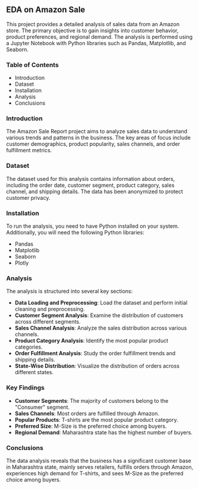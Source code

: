 ## EDA on Amazon Sale 
This project provides a detailed analysis of sales data from an Amazon store. The primary objective is to gain insights into customer behavior, product preferences, and regional demand. The analysis is performed using a Jupyter Notebook with Python libraries such as Pandas, Matplotlib, and Seaborn.

### Table of Contents
- Introduction
- Dataset
- Installation
- Analysis
- Conclusions
  
### Introduction
The Amazon Sale Report project aims to analyze sales data to understand various trends and patterns in the business. The key areas of focus include customer demographics, product popularity, sales channels, and order fulfillment metrics.

### Dataset
The dataset used for this analysis contains information about orders, including the order date, customer segment, product category, sales channel, and shipping details. The data has been anonymized to protect customer privacy.

### Installation
To run the analysis, you need to have Python installed on your system. Additionally, you will need the following Python libraries:

- Pandas
- Matplotlib
- Seaborn
- Plotly

### Analysis
The analysis is structured into several key sections:

- **Data Loading and Preprocessing**: Load the dataset and perform initial cleaning and preprocessing.
- **Customer Segment Analysis**: Examine the distribution of customers across different segments.
- **Sales Channel Analysis**: Analyze the sales distribution across various channels.
- **Product Category Analysis**: Identify the most popular product categories.
- **Order Fulfillment Analysis**: Study the order fulfillment trends and shipping details.
- **State-Wise Distribution**: Visualize the distribution of orders across different states.

### Key Findings
- **Customer Segments**: The majority of customers belong to the "Consumer" segment.
- **Sales Channels**: Most orders are fulfilled through Amazon.
- **Popular Products**: T-shirts are the most popular product category.
- **Preferred Size**: M-Size is the preferred choice among buyers.
- **Regional Demand**: Maharashtra state has the highest number of buyers.

### Conclusions
The data analysis reveals that the business has a significant customer base in Maharashtra state, mainly serves retailers, fulfills orders through Amazon, experiences high demand for T-shirts, and sees M-Size as the preferred choice among buyers.
